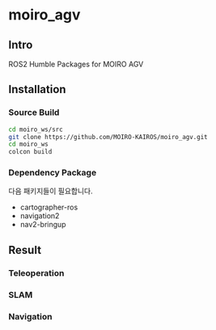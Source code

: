 # moiro_agv
## Intro
ROS2 Humble Packages for MOIRO AGV
## Installation
### Source Build
```sh
cd moiro_ws/src
git clone https://github.com/MOIRO-KAIROS/moiro_agv.git
cd moiro_ws
colcon build
```
### Dependency Package
다음 패키지들이 필요합니다.
- cartographer-ros
- navigation2
- nav2-bringup
## Result
### Teleoperation

### SLAM

### Navigation
